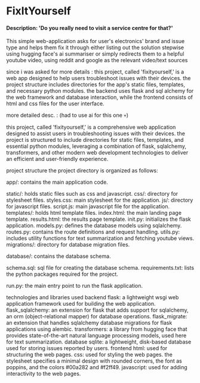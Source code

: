 # FixItYourself

#### Description: 'Do you really need to visit a service centre for that?'
This simple web-application asks for user's electronics' brand and issue type and helps them fix it through either listing out the solution stepwise using hugging face's ai summariser or simply redirects them to a helpful youtube video, using reddit and google as the relevant video/text sources

since i was asked for more details : this project, called 'fixityourself,' is a web app designed to help users troubleshoot issues with their devices. the project structure includes directories for the app's static files, templates, and necessary python modules. the backend uses flask and sql alchemy for the web framework and database interaction, while the frontend consists of html and css files for the user interface.

more detailed desc. : (had to use ai for this one 💀)

this project, called 'fixityourself,' is a comprehensive web application designed to assist users in troubleshooting issues with their devices. the project is structured to include directories for static files, templates, and essential python modules, leveraging a combination of flask, sqlalchemy, transformers, and other modern web development technologies to deliver an efficient and user-friendly experience.

project structure
the project directory is organized as follows:

app/: contains the main application code.

static/: holds static files such as css and javascript.
css/: directory for stylesheet files.
styles.css: main stylesheet for the application.
js/: directory for javascript files.
script.js: main javascript file for the application.
templates/: holds html template files.
index.html: the main landing page template.
results.html: the results page template.
init.py: initializes the flask application.
models.py: defines the database models using sqlalchemy.
routes.py: contains the route definitions and request handling.
utils.py: includes utility functions for text summarization and fetching youtube views.
migrations/: directory for database migration files.

database/: contains the database schema.

schema.sql: sql file for creating the database schema.
requirements.txt: lists the python packages required for the project.

run.py: the main entry point to run the flask application.

technologies and libraries used
backend
flask: a lightweight wsgi web application framework used for building the web application.
flask_sqlalchemy: an extension for flask that adds support for sqlalchemy, an orm (object-relational mapper) for database operations.
flask_migrate: an extension that handles sqlalchemy database migrations for flask applications using alembic.
transformers: a library from hugging face that provides state-of-the-art natural language processing models, used here for text summarization.
database
sqlite: a lightweight, disk-based database used for storing issues reported by users.
frontend
html: used for structuring the web pages.
css: used for styling the web pages. the stylesheet specifies a minimal design with rounded corners, the font as poppins, and the colors #00a282 and #f2ff49.
javascript: used for adding interactivity to the web pages.

